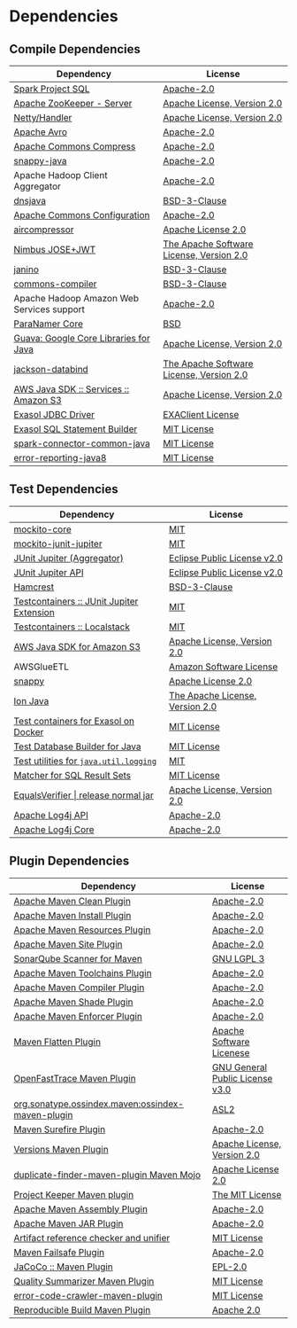 <!-- @formatter:off -->
# Dependencies

## Compile Dependencies

| Dependency                                  | License                                       |
| ------------------------------------------- | --------------------------------------------- |
| [Spark Project SQL][0]                      | [Apache-2.0][1]                               |
| [Apache ZooKeeper - Server][2]              | [Apache License, Version 2.0][3]              |
| [Netty/Handler][4]                          | [Apache License, Version 2.0][5]              |
| [Apache Avro][6]                            | [Apache-2.0][3]                               |
| [Apache Commons Compress][7]                | [Apache-2.0][3]                               |
| [snappy-java][8]                            | [Apache-2.0][9]                               |
| Apache Hadoop Client Aggregator             | [Apache-2.0][3]                               |
| [dnsjava][10]                               | [BSD-3-Clause][11]                            |
| [Apache Commons Configuration][12]          | [Apache-2.0][3]                               |
| [aircompressor][13]                         | [Apache License 2.0][9]                       |
| [Nimbus JOSE+JWT][14]                       | [The Apache Software License, Version 2.0][3] |
| [janino][15]                                | [BSD-3-Clause][16]                            |
| [commons-compiler][17]                      | [BSD-3-Clause][16]                            |
| Apache Hadoop Amazon Web Services support   | [Apache-2.0][3]                               |
| [ParaNamer Core][18]                        | [BSD][19]                                     |
| [Guava: Google Core Libraries for Java][20] | [Apache License, Version 2.0][21]             |
| [jackson-databind][22]                      | [The Apache Software License, Version 2.0][3] |
| [AWS Java SDK :: Services :: Amazon S3][23] | [Apache License, Version 2.0][24]             |
| [Exasol JDBC Driver][25]                    | [EXAClient License][26]                       |
| [Exasol SQL Statement Builder][27]          | [MIT License][28]                             |
| [spark-connector-common-java][29]           | [MIT License][30]                             |
| [error-reporting-java8][31]                 | [MIT License][32]                             |

## Test Dependencies

| Dependency                                      | License                              |
| ----------------------------------------------- | ------------------------------------ |
| [mockito-core][33]                              | [MIT][34]                            |
| [mockito-junit-jupiter][33]                     | [MIT][34]                            |
| [JUnit Jupiter (Aggregator)][35]                | [Eclipse Public License v2.0][36]    |
| [JUnit Jupiter API][35]                         | [Eclipse Public License v2.0][36]    |
| [Hamcrest][37]                                  | [BSD-3-Clause][38]                   |
| [Testcontainers :: JUnit Jupiter Extension][39] | [MIT][40]                            |
| [Testcontainers :: Localstack][39]              | [MIT][40]                            |
| [AWS Java SDK for Amazon S3][23]                | [Apache License, Version 2.0][24]    |
| AWSGlueETL                                      | [Amazon Software License][41]        |
| [snappy][42]                                    | [Apache License 2.0][1]              |
| [Ion Java][43]                                  | [The Apache License, Version 2.0][3] |
| [Test containers for Exasol on Docker][44]      | [MIT License][45]                    |
| [Test Database Builder for Java][46]            | [MIT License][47]                    |
| [Test utilities for `java.util.logging`][48]    | [MIT][34]                            |
| [Matcher for SQL Result Sets][49]               | [MIT License][50]                    |
| [EqualsVerifier \| release normal jar][51]      | [Apache License, Version 2.0][3]     |
| [Apache Log4j API][52]                          | [Apache-2.0][3]                      |
| [Apache Log4j Core][53]                         | [Apache-2.0][3]                      |

## Plugin Dependencies

| Dependency                                              | License                               |
| ------------------------------------------------------- | ------------------------------------- |
| [Apache Maven Clean Plugin][54]                         | [Apache-2.0][3]                       |
| [Apache Maven Install Plugin][55]                       | [Apache-2.0][3]                       |
| [Apache Maven Resources Plugin][56]                     | [Apache-2.0][3]                       |
| [Apache Maven Site Plugin][57]                          | [Apache-2.0][3]                       |
| [SonarQube Scanner for Maven][58]                       | [GNU LGPL 3][59]                      |
| [Apache Maven Toolchains Plugin][60]                    | [Apache-2.0][3]                       |
| [Apache Maven Compiler Plugin][61]                      | [Apache-2.0][3]                       |
| [Apache Maven Shade Plugin][62]                         | [Apache-2.0][3]                       |
| [Apache Maven Enforcer Plugin][63]                      | [Apache-2.0][3]                       |
| [Maven Flatten Plugin][64]                              | [Apache Software Licenese][3]         |
| [OpenFastTrace Maven Plugin][65]                        | [GNU General Public License v3.0][66] |
| [org.sonatype.ossindex.maven:ossindex-maven-plugin][67] | [ASL2][21]                            |
| [Maven Surefire Plugin][68]                             | [Apache-2.0][3]                       |
| [Versions Maven Plugin][69]                             | [Apache License, Version 2.0][3]      |
| [duplicate-finder-maven-plugin Maven Mojo][70]          | [Apache License 2.0][1]               |
| [Project Keeper Maven plugin][71]                       | [The MIT License][72]                 |
| [Apache Maven Assembly Plugin][73]                      | [Apache-2.0][3]                       |
| [Apache Maven JAR Plugin][74]                           | [Apache-2.0][3]                       |
| [Artifact reference checker and unifier][75]            | [MIT License][76]                     |
| [Maven Failsafe Plugin][77]                             | [Apache-2.0][3]                       |
| [JaCoCo :: Maven Plugin][78]                            | [EPL-2.0][79]                         |
| [Quality Summarizer Maven Plugin][80]                   | [MIT License][81]                     |
| [error-code-crawler-maven-plugin][82]                   | [MIT License][83]                     |
| [Reproducible Build Maven Plugin][84]                   | [Apache 2.0][21]                      |

[0]: https://spark.apache.org/
[1]: http://www.apache.org/licenses/LICENSE-2.0.html
[2]: http://zookeeper.apache.org/zookeeper
[3]: https://www.apache.org/licenses/LICENSE-2.0.txt
[4]: https://netty.io/netty-handler/
[5]: https://www.apache.org/licenses/LICENSE-2.0
[6]: https://avro.apache.org
[7]: https://commons.apache.org/proper/commons-compress/
[8]: https://github.com/xerial/snappy-java
[9]: https://www.apache.org/licenses/LICENSE-2.0.html
[10]: https://github.com/dnsjava/dnsjava
[11]: https://opensource.org/licenses/BSD-3-Clause
[12]: https://commons.apache.org/proper/commons-configuration/
[13]: https://github.com/airlift/aircompressor
[14]: https://bitbucket.org/connect2id/nimbus-jose-jwt
[15]: http://janino-compiler.github.io/janino/
[16]: https://spdx.org/licenses/BSD-3-Clause.html
[17]: http://janino-compiler.github.io/commons-compiler/
[18]: https://github.com/paul-hammant/paranamer/paranamer
[19]: LICENSE.txt
[20]: https://github.com/google/guava
[21]: http://www.apache.org/licenses/LICENSE-2.0.txt
[22]: https://github.com/FasterXML/jackson
[23]: https://aws.amazon.com/sdkforjava
[24]: https://aws.amazon.com/apache2.0
[25]: http://www.exasol.com/
[26]: https://repo1.maven.org/maven2/com/exasol/exasol-jdbc/24.2.0/exasol-jdbc-24.2.0-license.txt
[27]: https://github.com/exasol/sql-statement-builder/
[28]: https://github.com/exasol/sql-statement-builder/blob/main/LICENSE
[29]: https://github.com/exasol/spark-connector-common-java/
[30]: https://github.com/exasol/spark-connector-common-java/blob/main/LICENSE
[31]: https://github.com/exasol/error-reporting-java/
[32]: https://github.com/exasol/error-reporting-java/blob/main/LICENSE
[33]: https://github.com/mockito/mockito
[34]: https://opensource.org/licenses/MIT
[35]: https://junit.org/junit5/
[36]: https://www.eclipse.org/legal/epl-v20.html
[37]: http://hamcrest.org/JavaHamcrest/
[38]: https://raw.githubusercontent.com/hamcrest/JavaHamcrest/master/LICENSE
[39]: https://java.testcontainers.org
[40]: http://opensource.org/licenses/MIT
[41]: http://aws.amazon.com/asl/
[42]: http://github.com/dain/snappy
[43]: https://github.com/amazon-ion/ion-java/
[44]: https://github.com/exasol/exasol-testcontainers/
[45]: https://github.com/exasol/exasol-testcontainers/blob/main/LICENSE
[46]: https://github.com/exasol/test-db-builder-java/
[47]: https://github.com/exasol/test-db-builder-java/blob/main/LICENSE
[48]: https://github.com/exasol/java-util-logging-testing/
[49]: https://github.com/exasol/hamcrest-resultset-matcher/
[50]: https://github.com/exasol/hamcrest-resultset-matcher/blob/main/LICENSE
[51]: https://www.jqno.nl/equalsverifier
[52]: https://logging.apache.org/log4j/2.x/log4j/log4j-api/
[53]: https://logging.apache.org/log4j/2.x/log4j/log4j-core/
[54]: https://maven.apache.org/plugins/maven-clean-plugin/
[55]: https://maven.apache.org/plugins/maven-install-plugin/
[56]: https://maven.apache.org/plugins/maven-resources-plugin/
[57]: https://maven.apache.org/plugins/maven-site-plugin/
[58]: http://docs.sonarqube.org/display/PLUG/Plugin+Library/sonar-maven-plugin
[59]: http://www.gnu.org/licenses/lgpl.txt
[60]: https://maven.apache.org/plugins/maven-toolchains-plugin/
[61]: https://maven.apache.org/plugins/maven-compiler-plugin/
[62]: https://maven.apache.org/plugins/maven-shade-plugin/
[63]: https://maven.apache.org/enforcer/maven-enforcer-plugin/
[64]: https://www.mojohaus.org/flatten-maven-plugin/
[65]: https://github.com/itsallcode/openfasttrace-maven-plugin
[66]: https://www.gnu.org/licenses/gpl-3.0.html
[67]: https://sonatype.github.io/ossindex-maven/maven-plugin/
[68]: https://maven.apache.org/surefire/maven-surefire-plugin/
[69]: https://www.mojohaus.org/versions/versions-maven-plugin/
[70]: https://basepom.github.io/duplicate-finder-maven-plugin
[71]: https://github.com/exasol/project-keeper/
[72]: https://github.com/exasol/project-keeper/blob/main/LICENSE
[73]: https://maven.apache.org/plugins/maven-assembly-plugin/
[74]: https://maven.apache.org/plugins/maven-jar-plugin/
[75]: https://github.com/exasol/artifact-reference-checker-maven-plugin/
[76]: https://github.com/exasol/artifact-reference-checker-maven-plugin/blob/main/LICENSE
[77]: https://maven.apache.org/surefire/maven-failsafe-plugin/
[78]: https://www.jacoco.org/jacoco/trunk/doc/maven.html
[79]: https://www.eclipse.org/legal/epl-2.0/
[80]: https://github.com/exasol/quality-summarizer-maven-plugin/
[81]: https://github.com/exasol/quality-summarizer-maven-plugin/blob/main/LICENSE
[82]: https://github.com/exasol/error-code-crawler-maven-plugin/
[83]: https://github.com/exasol/error-code-crawler-maven-plugin/blob/main/LICENSE
[84]: http://zlika.github.io/reproducible-build-maven-plugin
